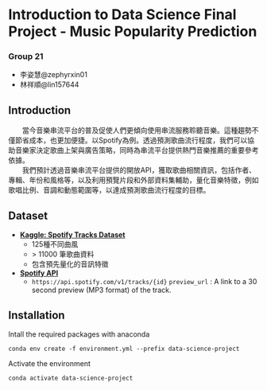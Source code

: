 # Introduction to Data Science Final Project - Music Popularity Prediction

### Group 21

* 李姿慧@zephyrxin01  
* 林祥順@lin157644

## Introduction

&emsp;&emsp;當今音樂串流平台的普及促使人們更傾向使用串流服務聆聽音樂。這種趨勢不僅節省成本，也更加便捷。以Spotify為例。透過預測歌曲流行程度，我們可以協助音樂家決定歌曲上架與廣告策略，同時為串流平台提供熱門音樂推薦的重要參考依據。  
&emsp;&emsp;我們預計透過音樂串流平台提供的開放API，獲取歌曲相關資訊，包括作者、專輯、年份和風格等，以及利用預覽片段和外部資料集輔助，量化音樂特徵，例如歌唱比例、音調和動態範圍等，以達成預測歌曲流行程度的目標。

## Dataset

* [**Kaggle: Spotify Tracks Dataset**](https://www.kaggle.com/datasets/maharshipandya/-spotify-tracks-dataset)
    * 125種不同曲風
    * \> 11000 筆歌曲資料
    * 包含預先量化的音訊特徵
* [**Spotify API**](https://developer.spotify.com/documentation/web-api/reference/get-track)
    * `https://api.spotify.com/v1/tracks/{id}`
      `preview_url` : A link to a 30 second preview (MP3 format) of the track.

## Installation

Intall the required packages with anaconda

```
conda env create -f environment.yml --prefix data-science-project
```

Activate the environment

```
conda activate data-science-project
```

<!-- [^xxx]: XXX: [**Source**](https://github.com/) - [**arXiv:xxx**](https://arxiv.org/abs/xxx) -->
